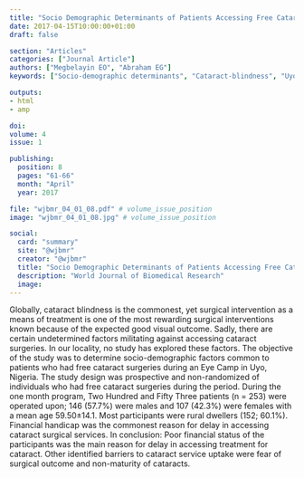 ```yaml
---
title: "Socio Demographic Determinants of Patients Accessing Free Cataract Surgical Services in Uyo Nigeria"
date: 2017-04-15T10:00:00+01:00
draft: false

section: "Articles"
categories: ["Journal Article"]
authors: ["Megbelayin EO", "Abraham EG"]
keywords: ["Socio-demographic determinants", "Cataract-blindness", "Uyo"]

outputs: 
- html
- amp

doi:
volume: 4
issue: 1

publishing:
  position: 8
  pages: "61-66"
  month: "April"
  year: 2017

file: "wjbmr_04_01_08.pdf" # volume_issue_position
image: "wjbmr_04_01_08.jpg" # volume_issue_position

social:
  card: "summary"
  site: "@wjbmr"
  creator: "@wjbmr"
  title: "Socio Demographic Determinants of Patients Accessing Free Cataract Surgical Services in Uyo Nigeria"
  description: "World Journal of Biomedical Research"
  image:
---
```

Globally, cataract blindness is the commonest, yet surgical intervention as a means of treatment is one of the
most rewarding surgical interventions known because of the expected good visual outcome. Sadly, there are
certain undetermined factors militating against accessing cataract surgeries. In our locality, no study has
explored these factors. The objective of the study was to determine socio-demographic factors common to
patients who had free cataract surgeries during an Eye Camp in Uyo, Nigeria. The study design was prospective
and non-randomized of individuals who had free cataract surgeries during the period. During the one month
program, Two Hundred and Fifty Three patients (n = 253) were operated upon; 146 (57.7%) were males and
107 (42.3%) were females with a mean age 59.50±14.1. Most participants were rural dwellers (152; 60.1%).
Financial handicap was the commonest reason for delay in accessing cataract surgical services. In conclusion:
Poor financial status of the participants was the main reason for delay in accessing treatment for cataract.
Other identified barriers to cataract service uptake were fear of surgical outcome and non-maturity of
cataracts.